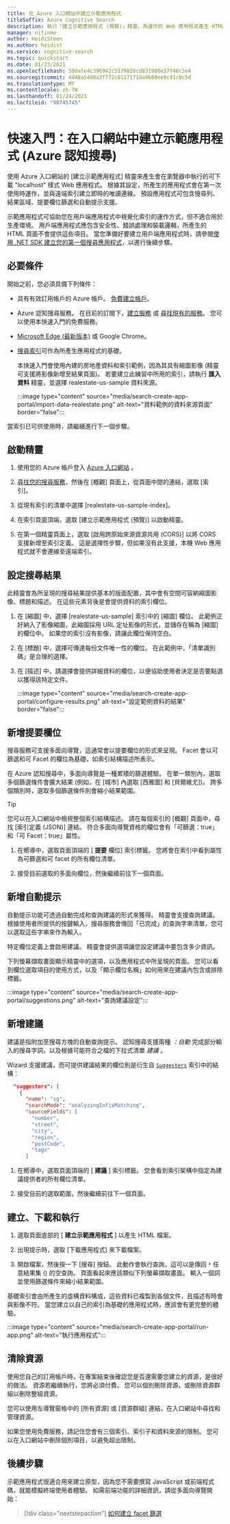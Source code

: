 ```yaml
---
title: 在 Azure 入口網站中建立示範應用程式
titleSuffix: Azure Cognitive Search
description: 執行「建立示範應用程式 (預覽)」精靈，為運作的 Web 應用程式產生 HTML 頁面和指令碼。 此頁面包含搜尋列、結果區域、提要欄位和自動提示支援。
manager: nitinme
author: HeidiSteen
ms.author: heidist
ms.service: cognitive-search
ms.topic: quickstart
ms.date: 01/23/2021
ms.openlocfilehash: 590afe4c396942c5179826cd831908e37f48c3e4
ms.sourcegitcommit: 4d48a54d0a3f772c01171719a9b80ee9c41c0c5d
ms.translationtype: MT
ms.contentlocale: zh-TW
ms.lasthandoff: 01/24/2021
ms.locfileid: "98745745"
---
```

# <a name="quickstart-create-a-demo-app-in-the-portal-azure-cognitive-search"></a>快速入門：在入口網站中建立示範應用程式 (Azure 認知搜尋)

使用 Azure 入口網站的 [建立示範應用程式] 精靈來產生會在瀏覽器中執行的可下載 "localhost" 樣式 Web 應用程式。 根據其設定，所產生的應用程式會在第一次使用時運作，並與遠端索引建立即時的唯讀連線。 預設應用程式可包含搜尋列、結果區域、提要欄位篩選和自動提示支援。

示範應用程式可協助您在用戶端應用程式中視覺化索引的運作方式，但不適合用於生產環境。 用戶端應用程式應包含安全性、錯誤處理和裝載邏輯，所產生的 HTML 頁面不會提供這些項目。 當您準備好要建立用戶端應用程式時，請參閱[使用 .NET SDK 建立您的第一個搜尋應用程式](tutorial-csharp-create-first-app.md)，以進行後續步驟。

## <a name="prerequisites"></a>必要條件

開始之前，您必須具備下列條件：

+ 具有有效訂用帳戶的 Azure 帳戶。 [免費建立帳戶](https://azure.microsoft.com/free/)。

+ Azure 認知搜尋服務。 在目前的訂閱下，[建立服務](search-create-service-portal.md) 或 [尋找現有的服務](https://ms.portal.azure.com/#blade/HubsExtension/BrowseResourceBlade/resourceType/Microsoft.Search%2FsearchServices)。 您可以使用本快速入門的免費服務。 

+ [Microsoft Edge (最新版本)](https://www.microsoft.com/edge) 或 Google Chrome。

+ [搜尋索引](search-what-is-an-index.md)可作為所產生應用程式的基礎。 

  本快速入門會使用內建的房地產資料和索引範例，因為其具有縮圖影像 (精靈可支援將影像新增至結果頁面)。 若要建立此練習中所用的索引，請執行 **匯入資料** 精靈，並選擇 realestate-us-sample 資料來源。

  :::image type="content" source="media/search-create-app-portal/import-data-realestate.png" alt-text="資料範例的資料來源頁面" border="false":::

當索引已可供使用時，請繼續進行下一個步驟。

## <a name="start-the-wizard"></a>啟動精靈

1. 使用您的 Azure 帳戶登入 [Azure 入口網站](https://portal.azure.com/) 。

1. [尋找您的搜尋服務](https://ms.portal.azure.com/#blade/HubsExtension/BrowseResourceBlade/resourceType/Microsoft.Storage%2storageAccounts/)，然後在 [概觀] 頁面上，從頁面中間的連結，選取 [索引]。 

1. 從現有索引的清單中選擇 [realestate-us-sample-index]。

1. 在索引頁面頂端，選取 [建立示範應用程式 (預覽)] 以啟動精靈。

1. 在第一個精靈頁面上，選取 [啟用跨原始來源資源共用 (CORS)] 以將 CORS 支援新增至索引定義。 這是選擇性步驟，但如果沒有此支援，本機 Web 應用程式就不會連線至遠端索引。

## <a name="configure-search-results"></a>設定搜尋結果

此精靈會為所呈現的搜尋結果提供基本的版面配置，其中會有空間可容納縮圖影像、標題和描述。 在這些元素背後是會提供資料的索引欄位。 

1. 在 [縮圖] 中，選擇 [realestate-us-sample] 索引中的 [縮圖] 欄位。 此範例正好納入了影像縮圖，此縮圖採用 URL 定址影像的形式，並儲存在稱為 [縮圖] 的欄位中。 如果您的索引沒有影像，請讓此欄位保持空白。

1. 在 [標題] 中，選擇可傳達每份文件唯一性的欄位。 在此範例中，「清單識別碼」是合理的選擇。

1. 在 [描述] 中，請選擇會提供詳細資料的欄位，以便協助使用者決定是否要點選以獲得該特定文件。

   :::image type="content" source="media/search-create-app-portal/configure-results.png" alt-text="設定範例資料的結果" border="false":::

## <a name="add-a-sidebar"></a>新增提要欄位

搜尋服務可支援多面向導覽，這通常會以提要欄位的形式來呈現。 Facet 會以可篩選和可 Facet 的欄位為基礎，如索引結構描述所表示。

在 Azure 認知搜尋中，多面向導覽是一種累積的篩選體驗。 在單一類別內，選取多個篩選條件會擴大結果 (例如，在 [城市] 內選取 [西雅圖] 和 [貝爾維尤])。 跨多個類別時，選取多個篩選條件則會縮小結果範圍。

> [!TIP]
> 您可以在入口網站中檢視整個索引結構描述。 請在每個索引的 [概觀] 頁面中，尋找 [索引定義 (JSON)] 連結。 符合多面向導覽資格的欄位會有「可篩選：true」和「可 Facet：true」屬性。

1. 在嚮導中，選取頁面頂端的 [ **提要** 欄位] 索引標籤。 您將會在索引中看到屬性為可篩選和可 facet 的所有欄位清單。

1. 接受目前選取的多面向欄位，然後繼續前往下一個頁面。

## <a name="add-typeahead"></a>新增自動提示

自動提示功能可透過自動完成和查詢建議的形式來獲得。 精靈會支援查詢建議。 根據使用者所提供的按鍵輸入，搜尋服務會傳回「已完成」的查詢字串清單，您可以選取這些字串來作為輸入。

特定欄位定義上會啟用建議。 精靈會提供選項讓您設定建議中要包含多少資訊。 

下列螢幕擷取畫面顯示精靈中的選項，以及應用程式中所呈現的頁面。 您可以看到欄位選取項目的使用方式，以及「顯示欄位名稱」如何用來在建議內包含或排除標籤。

:::image type="content" source="media/search-create-app-portal/suggestions.png" alt-text="查詢建議設定":::

## <a name="add-suggestions"></a>新增建議

建議是指附加至搜尋方塊的自動查詢提示。 認知搜尋支援兩種 *：自動* 完成部分輸入的搜尋字詞，以及根據可能符合之檔的下拉式清單 *建議* 。

Wizard 支援建議，而可提供建議結果的欄位則是衍生自 [`Suggesters`](index-add-suggesters.md) 索引中的結構：

```JSON
  "suggesters": [
    {
      "name": "sg",
      "searchMode": "analyzingInfixMatching",
      "sourceFields": [
        "number",
        "street",
        "city",
        "region",
        "postCode",
        "tags"
      ]
```

1. 在嚮導中，選取頁面頂端的 [ **建議** ] 索引標籤。 您會看到索引架構中指定為建議提供者的所有欄位清單。

1. 接受目前的選取範圍，然後繼續前往下一個頁面。

## <a name="create-download-and-execute"></a>建立、下載和執行

1. 選取頁面底部的 [ **建立示範應用程式** ] 以產生 HTML 檔案。

1. 出現提示時，選取 [下載應用程式] 來下載檔案。

1. 開啟檔案，然後按一下 [搜尋] 按鈕。 此動作會執行查詢，這可以是傳回 `*` 任意結果集 () 的空查詢。 頁面看起來應該類似下列螢幕擷取畫面。 輸入一個詞並使用篩選條件來縮小結果範圍。 

基礎索引會由所產生的虛構資料構成，這些資料已複製到各個文件，且描述有時會與影像不符。 當您建立以自己的索引為基礎的應用程式時，應該會有更完整的體驗。

:::image type="content" source="media/search-create-app-portal/run-app.png" alt-text="執行應用程式":::

## <a name="clean-up-resources"></a>清除資源

使用您自己的訂用帳戶時，在專案結束後確認您是否還需要您建立的資源，是很好的做法。 資源若繼續執行，您將必須付費。 您可以個別刪除資源，或刪除資源群組以刪除整組資源。

您可以使用左導覽窗格中的 [所有資源] 或 [資源群組] 連結，在入口網站中尋找和管理資源。

如果您使用免費服務，請記住您會有三個索引、索引子和資料來源的限制。 您可以在入口網站中刪除個別項目，以避免超出限制。 

## <a name="next-steps"></a>後續步驟

示範應用程式很適合用來建立原型，因為您不需要撰寫 JavaScript 或前端程式碼，就能模擬終端使用者體驗。 如需前端功能的詳細資訊，請從多面向導覽開始：

> [!div class="nextstepaction"]
> [如何建立 facet 篩選](search-filters-facets.md)